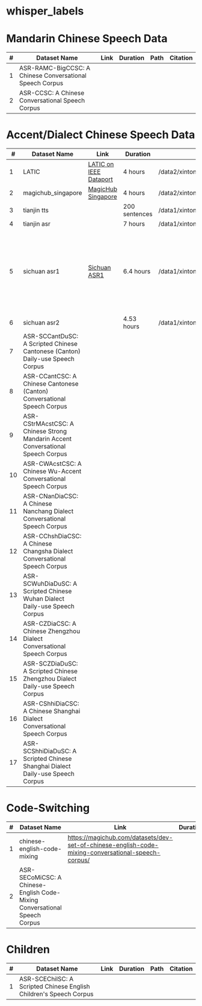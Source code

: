 # whisper_labels

# Mandarin Chinese Speech Data
| #  | Dataset Name        |Link  | Duration       | Path     | Citation   |
|----|----------------------|------------------------|----------------|----------------------|-----------------|
|1| ASR-RAMC-BigCCSC: A Chinese Conversational Speech Corpus| | | | |
|2|ASR-CCSC: A Chinese Conversational Speech Corpus| | | | |

# Accent/Dialect Chinese Speech Data

| #  | Dataset Name        |Link  | Duration       | Path     | Citation   |
|----|----------------------|------------------------|----------------|----------------------|-----------------|
| 1  | LATIC                | [LATIC on IEEE Dataport](https://ieee-dataport.org/open-access/latic-non-native-pre-labelled-mandarin-chinese-validation-corpus-automatic-speech#:~:text=It%20is%20an%20annotated%20non-native%20speech%20database%20for,teaching%2C%20Education%20of%20Chinese%20as%20Foreign%20Language%2C%20etc.) | 4 hours        | /data2/xintong/LATIC/WAVE          |                        |
| 2  | magichub_singapore   | [MagicHub Singapore](https://magichub.com/datasets/singaporean-chinese-conversational-speech-corpus/)                                                        | 4 hours        | /data2/xintong/magichub_singapore/wav_16k             |                       |
| 3  | tianjin tts          |       | 200 sentences  | /data1/xintong/Tianjin_Dialect_Speech_Corpus_for_TTS                       |                           |
| 4  | tianjin asr          |         | 7 hours        | /data1/xintong/Tianjin_Dialect_Conversational_Speech_Corpus                              |                    |
| 5  | sichuan asr1         | [Sichuan ASR1](https://magichub.com/datasets/sichuan-dialect-scripted-speech-corpus-daily-use-sentence/)            | 6.4 hours      | /data1/xintong/Sichuan_Dialect_Scripted_Speech_Corpus_Daily_Use_Sentence           | ASR-SCSichDiaDuSC: A Scripted Chinese Sichuan Dialect Daily-use Speech Corpus. 2021. Beijing Magic Data Technology Co., Ltd. |
| 6  | sichuan asr2         |     | 4.53 hours     | /data1/xintong/Sichuan_Dialect_Conversational_Speech_Corpus            |        |
|7|ASR-SCCantDuSC: A Scripted Chinese Cantonese (Canton) Daily-use Speech Corpus| | | | |
|8|ASR-CCantCSC: A Chinese Cantonese (Canton) Conversational Speech Corpus| | | | |
|9 | ASR-CStrMAcstCSC: A Chinese Strong Mandarin Accent Conversational Speech Corpus | | | | |
|10|ASR-CWAcstCSC: A Chinese Wu-Accent Conversational Speech Corpus| | | | |
|11|ASR-CNanDiaCSC: A Chinese Nanchang Dialect Conversational Speech Corpus| | | | |
|12|ASR-CChshDiaCSC: A Chinese Changsha Dialect Conversational Speech Corpus| | | | |
|13|ASR-SCWuhDiaDuSC: A Scripted Chinese Wuhan Dialect Daily-use Speech Corpus| | | | |
|14|ASR-CZDiaCSC: A Chinese Zhengzhou Dialect Conversational Speech Corpus| | | | |
|15|ASR-SCZDiaDuSC: A Scripted Chinese Zhengzhou Dialect Daily-use Speech Corpus| | | | |
|16|ASR-CShhiDiaCSC: A Chinese Shanghai Dialect Conversational Speech Corpus| | | | |
|17|ASR-SCShhiDiaDuSC: A Scripted Chinese Shanghai Dialect Daily-use Speech Corpus| | | | |


# Code-Switching 
| #  | Dataset Name        |Link  | Duration       | Path     | Citation   |
|----|----------------------|---------------------|----------------|-------------------------|-----------|
|1 | chinese-english-code-mixing | https://magichub.com/datasets/dev-set-of-chinese-english-code-mixing-conversational-speech-corpus/ | | | |
|2 | ASR-SECoMiCSC: A Chinese-English Code-Mixing Conversational Speech Corpus | | | | |

# Children
| #  | Dataset Name        |Link  | Duration       | Path     | Citation   |
|----|----------------------|---------------------|----------------|-------------------------|-----------|
|1|ASR-SCEChilSC: A Scripted Chinese English Children's Speech Corpus| | | | |

